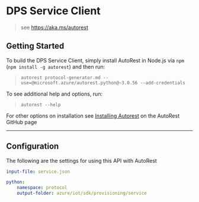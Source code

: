 # DPS Service Client
> see https://aka.ms/autorest

## Getting Started
To build the DPS Service Client, simply install AutoRest in Node.js via `npm` (`npm install -g autorest`) and then run:
> `autorest protocol-generator.md --use=@microsoft.azure/autorest.python@~3.0.56 --add-credentials`

To see additional help and options, run:
> `autorest --help`

For other options on installation see [Installing Autorest](https://aka.ms/autorest/install) on the AutoRest GitHub page

---

## Configuration
The following are the settings for using this API with AutoRest

```yaml
input-file: service.json

python:
    namespace: protocol
    output-folder: azure/iot/sdk/provisioning/service
```